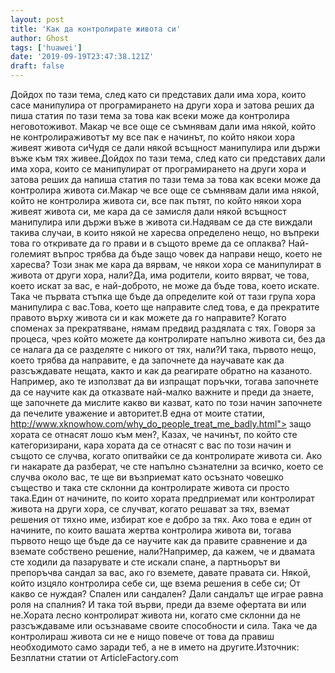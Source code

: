 ```yaml
---
layout: post
title: 'Как да контролирате живота си'
author: Ghost
tags: ['huawei']
date: '2019-09-19T23:47:38.121Z'
draft: false
---
```


Дойдох по тази тема, след като си представих дали има хора, които сасе манипулира от програмирането на други хора и затова реших да пиша статия по тази тема за това как всеки може да контролира неговотоживот. Макар че все още се съмнявам дали има някой, който не контролираживотът му все пак е начинът, по който някои хора живеят живота сиЧудя се дали някой всъщност манипулира или държи въже към тях живее.Дойдох по тази тема, след като си представих дали има хора, които се манипулират от програмирането на други хора и затова реших да напиша статия по тази тема за това как всеки може да контролира живота си.Макар че все още се съмнявам дали има някой, който не контролира живота си, все пак пътят, по който някои хора живеят живота си, ме кара да се замисля дали някой всъщност манипулира или държи въже в живота си.Надявам се да сте виждали такива случаи, в които някой не харесва определено нещо, но въпреки това го откривате да го прави и в същото време да се оплаква? Най-големият въпрос трябва да бъде защо човек да направи нещо, което не харесва? Този знак ме кара да вярвам, че някои хора се манипулират в живота от други хора, нали?Да, има родители, които вярват, че това, което искат за вас, е най-доброто, не може да бъде това, което искате. Така че първата стъпка ще бъде да определите кой от тази група хора манипулира с вас.Това, което ще направите след това, е да прекратите правото върху живота си и как можете да го направите? Когато споменах за прекратяване, нямам предвид раздялата с тях. Говоря за процеса, чрез който можете да контролирате напълно живота си, без да се налага да се разделяте с никого от тях, нали?И така, първото нещо, което трябва да направите, е да започнете да научавате как да разсъждавате нещата, както и как да реагирате обратно на казаното. Например, ако те използват да ви изпращат поръчки, тогава започнете да се научите как да отказвате най-малко важните и преди да знаете, ще започнете да мислите какво ви казват, като по този начин започнете да печелите уважение и авторитет.В една от моите статии, http://www.xknowhow.com/why_do_people_treat_me_badly.html"> защо хората се отнасят лошо към мен?, Казах, че начинът, по който сте категоризирани, кара хората да се отнасят с вас по този начин и същото се случва, когато опитвайки се да контролирате живота си. Ако ги накарате да разберат, че сте напълно съзнателни за всичко, което се случва около вас, те ще ви възприемат като осъзнато човешко същество и така сте склонни да контролирате живота си просто така.Един от начините, по които хората предприемат или контролират живота на други хора, се случват, когато решават за тях, вземат решения от тяхно име, избират кое е добро за тях. Ако това е един от начините, по които вашата жертва контролира живота ви, тогава първото нещо ще бъде да се научите как да правите сравнение и да вземате собствено решение, нали?Например, да кажем, че и двамата сте ходили да пазарувате и сте искали спане, а партньорът ви препоръчва сандал за вас, ако го вземете, давате правата си. Някой, който изцяло контролира себе си, ще взема решения в себе си; От какво се нуждая? Спален или сандален? Дали сандалът ще играе равна роля на спалния? И така той върви, преди да вземе офертата ви или не.Хората лесно контролират живота ни, когато сме склонни да не разсъждаваме или осъзнаваме своите способности и сила. Така че да контролираш живота си не е нищо повече от това да правиш необходимото само заради теб, а не в името на другите.Източник: Безплатни статии от ArticleFactory.com
